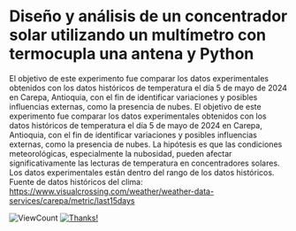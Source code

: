 # Diseño y análisis de un concentrador solar utilizando un multímetro con termocupla una antena y Python

El objetivo de este experimento fue comparar los datos experimentales obtenidos con los datos históricos de temperatura el día 5 de mayo de 2024 en Carepa, Antioquia, con el fin de identificar variaciones y posibles influencias externas, como la presencia de nubes. El objetivo de este experimento fue comparar los datos experimentales obtenidos con los datos históricos de temperatura el día 5 de mayo de 2024 en Carepa, Antioquia, con el fin de identificar variaciones y posibles influencias externas, como la presencia de nubes. La hipótesis es que las condiciones meteorológicas, especialmente la nubosidad, pueden afectar significativamente las lecturas de temperatura en concentradores solares. Los datos experimentales están dentro del rango de los datos históricos. Fuente de datos históricos del clima: https://www.visualcrossing.com/weather/weather-data-services/carepa/metric/last15days

![ViewCount](https://views.whatilearened.today/views/github/jcriostorres/jcriostorres.svg) [![Thanks!](https://img.shields.io/badge/Thanks%20for%20visiting-!-1EAEDB.svg)](https://verma-anushka.github.io/anushkaverma/)
